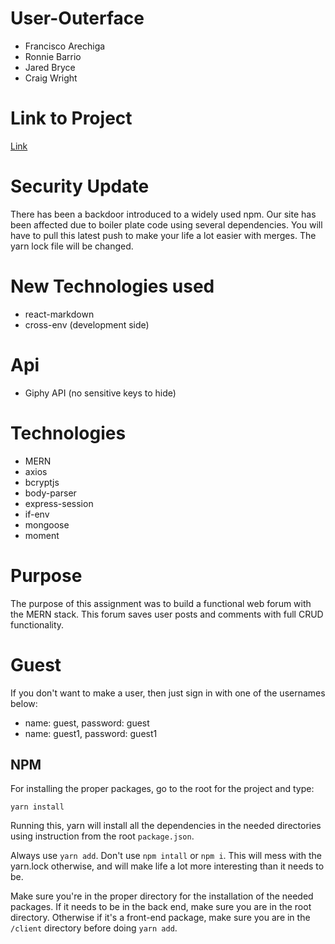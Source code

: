 # User-Outerface

* Francisco Arechiga
* Ronnie Barrio
* Jared Bryce
* Craig Wright

# Link to Project

[Link](https://fathomless-lake-80884.herokuapp.com/)

# Security Update

There has been a backdoor introduced to a widely used npm. Our site has been affected due to boiler plate code using several dependencies. You will have to pull this latest push to make your life a lot easier with merges. The yarn lock file will be changed.

# New Technologies used

* react-markdown
* cross-env (development side)

# Api

* Giphy API (no sensitive keys to hide)

# Technologies

* MERN
* axios
* bcryptjs
* body-parser
* express-session
* if-env
* mongoose
* moment

# Purpose

The purpose of this assignment was to build a functional web forum with the MERN stack. This forum saves user posts and comments with full CRUD functionality.

# Guest

If you don't want to make a user, then just sign in with one of the usernames below:

* name: guest, password: guest
* name: guest1, password: guest1

## NPM

For installing the proper packages, go to the root for the project and type:

`yarn install`

Running this, yarn will install all the dependencies in the needed directories using instruction from the root `package.json`.

Always use `yarn add`. Don't use `npm intall` or `npm i`. This will mess with the yarn.lock otherwise, and will make life a lot more interesting than it needs to be.

Make sure you're in the proper directory for the installation of the needed packages. If it needs to be in the back end, make sure you are in the root directory. Otherwise if it's a front-end package, make sure you are in the `/client` directory before doing `yarn add`.